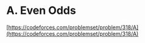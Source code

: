 # A. Even Odds

[https://codeforces.com/problemset/problem/318/A](https://codeforces.com/problemset/problem/318/A)

